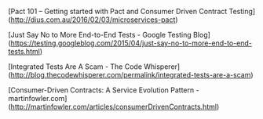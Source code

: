 [Pact 101 – Getting started with Pact and Consumer Driven Contract Testing]
(http://dius.com.au/2016/02/03/microservices-pact)

[Just Say No to More End-to-End Tests - Google Testing Blog]
(https://testing.googleblog.com/2015/04/just-say-no-to-more-end-to-end-tests.html)

[Integrated Tests Are A Scam - The Code Whisperer]
(http://blog.thecodewhisperer.com/permalink/integrated-tests-are-a-scam)

[Consumer-Driven Contracts: A Service Evolution Pattern - martinfowler.com]
(http://martinfowler.com/articles/consumerDrivenContracts.html)
